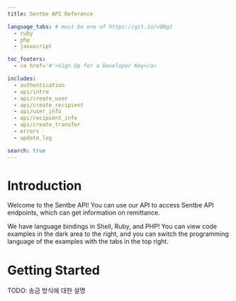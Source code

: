 ```yaml
---
title: Sentbe API Reference

language_tabs: # must be one of https://git.io/vQNgJ
  - ruby
  - php
  - javascript

toc_footers:
  - <a href='#'>Sign Up for a Developer Key</a>

includes:
  - authentication
  - api/intro
  - api/create_user
  - api/create_recipient
  - api/user_info
  - api/recipient_info
  - api/create_transfer
  - errors
  - update_log

search: true
---
```


# Introduction

Welcome to the Sentbe API! You can use our API to access Sentbe API endpoints, which can get information on remittance.

We have language bindings in Shell, Ruby, and PHP! You can view code examples in the dark area to the right, and you can switch the programming language of the examples with the tabs in the top right.

<!-- This example API documentation page was created with [Slate](https://github.com/lord/slate). Feel free to edit it and use it as a base for your own API's documentation. -->

# Getting Started
TODO: 송금 방식에 대한 설명
